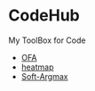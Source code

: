 # CodeHub
My ToolBox for Code

- [OFA](./code/OFA/README.md)
- [heatmap](./code/heatmap.py)
- [Soft-Argmax](./code/Soft-Argmax/soft-argmax.py)
